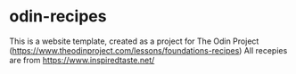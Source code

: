 # odin-recipes
This is a website template, created as a project for The Odin Project (https://www.theodinproject.com/lessons/foundations-recipes)
All recepies are from https://www.inspiredtaste.net/